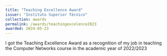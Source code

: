 ```yaml
---
title: "Teaching Excellence Award"
issuer: "Instituto Superior Técnico"
collection: awards
permalink: /awards/teachingexcelence2023
awarded: 2024-05-23
---
```


I got the Teaching Excellence Award as a recognition of my job in teaching the Computer Networks course in the academic year of 2022/2023
